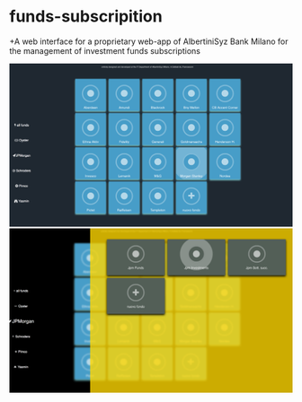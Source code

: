 # funds-subscripition
+A web interface for a proprietary web-app of AlbertiniSyz Bank Milano for the management of investment funds subscriptions
  
 <img src="https://raw.githubusercontent.com/SolbiatiAlessandro/funds-subscription/master/fund1.png" width="700px" />
 
  <img src="https://raw.githubusercontent.com/SolbiatiAlessandro/funds-subscription/master/fund2.png" width="700px" />

